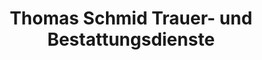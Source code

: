 ---
title: "Thomas Schmid Trauer- und Bestattungsdienste"
url: /ottobrunn/thomas-schmid-trauer-und-bestattungsdienste/
shop: Bestattungen
---